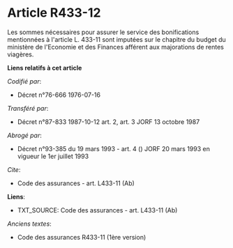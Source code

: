 # Article R433-12

Les sommes nécessaires pour assurer le service des bonifications mentionnées à l'article L. 433-11 sont imputées sur le
chapitre du budget du ministère de l'Economie et des Finances afférent aux majorations de rentes viagères.

**Liens relatifs à cet article**

_Codifié par_:

  - Décret n°76-666 1976-07-16

_Transféré par_:

  - Décret n°87-833 1987-10-12 art. 2, art. 3 JORF 13 octobre 1987

_Abrogé par_:

  - Décret n°93-385 du 19 mars 1993 - art. 4 () JORF 20 mars 1993 en vigueur le 1er juillet 1993

_Cite_:

  - Code des assurances - art. L433-11 (Ab)

**Liens**:

  - TXT_SOURCE: Code des assurances - art. L433-11 (Ab)

_Anciens textes_:

  - Code des assurances R433-11 (1ère version)
